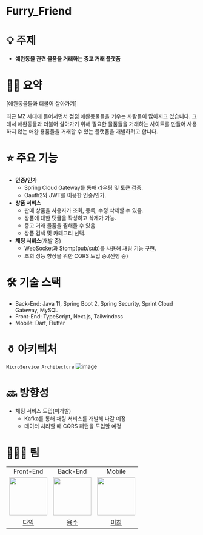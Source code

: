 # Furry_Friend

# 💡 주제
- **애완동물 관련 물품을 거래하는 중고 거래 플랫폼**

# ✍🏻 요약

[애완동물들과 더불어 살아가기]

 최근 MZ 세대에 들어서면서 점점 애완동물들을 키우는 사람들이 많아지고 있습니다. 그래서 애완동물과 더불어 살아가기 위해 필요한 물품들을 거래하는 사이트를 만들어 사용하지 않는 애완 용품들을 거래할 수 있는 플랫폼을 개발하려고 합니다.

# ⭐ 주요 기능
- **인증/인가**
    - Spring Cloud Gateway를 통해 라우팅 및 토큰 검증.
    - Oauth2와 JWT를 이용한 인증/인가.
- **상품 서비스**
    - 판매 상품을 사용자가 조회, 등록, 수정 삭제할 수 있음.
    - 상품에 대한 댓글을 작성하고 삭제가 가능.
    - 중고 거래 물품을 찜해둘 수 있음.
    - 상품 검색 및 카테고리 선택.
- **채팅 서비스**(개발 중)
    - WebSocket과 Stomp(pub/sub)를 사용해 채팅 기능 구현.
    - 조회 성능 향상을 위한 CQRS 도입 중.(진행 중)

# 🛠️  기술 스택
- Back-End: Java 11, Spring Boot 2, Spring Security, Sprint Cloud Gateway, MySQL
- Front-End: TypeScript, Next.js, Tailwindcss
- Mobile: Dart, Flutter

# ⚱️ 아키텍처
`MicroService Architecture`
![image](https://github.com/youngsoosoo/Furry_Friend_v3/assets/87405853/a6f8814c-a782-4d4c-8353-0116e8cefe6a)

# 🔜 방향성
- 채팅 서비스 도입(미개발)
  - Kafka를 통해 채팅 서비스를 개발해 나갈 예정
  - 데이터 처리할 때 CQRS 패턴을 도입할 예정

# 👨🏻‍💻 팀
<table>
  <tbody>
    <tr>
      <tr>
        <td align="center">Front-End</td>
        <td align="center">Back-End</td>
        <td align="center">Mobile</td>
      </tr>
      <tr>
      <td align="center"><a href="https://github.com/kkukileon"><img src="https://avatars.githubusercontent.com/u/102274941?v=4" width="100px;" alt=""/></td>
      <td align="center"><a href="https://github.com/youngsoosoo"><img src="https://avatars.githubusercontent.com/u/87405853?v=4" width="100px;" alt=""/></td>
      <td align="center"><a href="https://github.com/LIMMIHEE"><img src="https://avatars.githubusercontent.com/u/48482259?v=4" width="100px;" alt=""/></td>
      </tr>
      <tr>
      <td align="center"><a href="https://github.com/kkukileon">다익</td>
      <td align="center"><a href="https://github.com/youngsoosoo">용수</td>
      <td align="center"><a href="https://github.com/LIMMIHEE">미희</td>
      </tr>
    </tr>
  </tbody>
</table>
